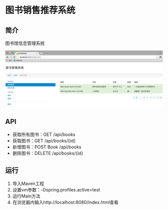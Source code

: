 # 图书销售推荐系统

## 简介
图书馆信息管理系统

![demo](img/demo.png)

## API
* 获取所有图书：GET /api/books
* 获取图书：GET /api/books/{id}
* 新增图书：POST Book /api/books
* 删除图书：DELETE /api/books/{id}

## 运行
1. 导入Maven工程
2. 设置vm参数：-Dspring.profiles.active=test
3. 运行Main方法
4. 在浏览器内输入http://localhost:8080/index.html查看
